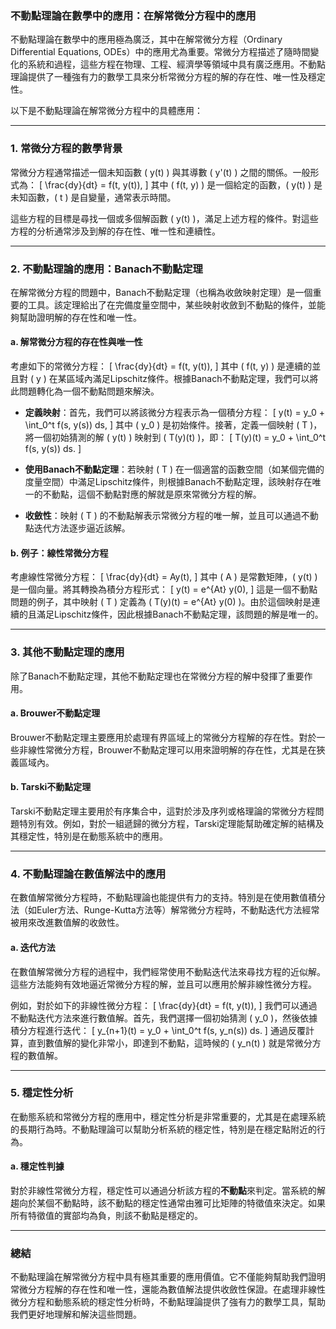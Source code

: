 ### **不動點理論在數學中的應用：在解常微分方程中的應用**

不動點理論在數學中的應用極為廣泛，其中在解常微分方程（Ordinary Differential Equations, ODEs）中的應用尤為重要。常微分方程描述了隨時間變化的系統和過程，這些方程在物理、工程、經濟學等領域中具有廣泛應用。不動點理論提供了一種強有力的數學工具來分析常微分方程的解的存在性、唯一性及穩定性。

以下是不動點理論在解常微分方程中的具體應用：

---

### **1. 常微分方程的數學背景**

常微分方程通常描述一個未知函數 \( y(t) \) 與其導數 \( y'(t) \) 之間的關係。一般形式為：
\[
\frac{dy}{dt} = f(t, y(t)),
\]
其中 \( f(t, y) \) 是一個給定的函數，\( y(t) \) 是未知函數，\( t \) 是自變量，通常表示時間。

這些方程的目標是尋找一個或多個解函數 \( y(t) \)，滿足上述方程的條件。對這些方程的分析通常涉及到解的存在性、唯一性和連續性。

---

### **2. 不動點理論的應用：Banach不動點定理**

在解常微分方程的問題中，Banach不動點定理（也稱為收斂映射定理）是一個重要的工具。該定理給出了在完備度量空間中，某些映射收斂到不動點的條件，並能夠幫助證明解的存在性和唯一性。

#### **a. 解常微分方程的存在性與唯一性**

考慮如下的常微分方程：
\[
\frac{dy}{dt} = f(t, y(t)),
\]
其中 \( f(t, y) \) 是連續的並且對 \( y \) 在某區域內滿足Lipschitz條件。根據Banach不動點定理，我們可以將此問題轉化為一個不動點問題來解決。

- **定義映射**：首先，我們可以將該微分方程表示為一個積分方程：
  \[
  y(t) = y_0 + \int_0^t f(s, y(s)) ds,
  \]
  其中 \( y_0 \) 是初始條件。接著，定義一個映射 \( T \)，將一個初始猜測的解 \( y(t) \) 映射到 \( T(y)(t) \)，即：
  \[
  T(y)(t) = y_0 + \int_0^t f(s, y(s)) ds.
  \]

- **使用Banach不動點定理**：若映射 \( T \) 在一個適當的函數空間（如某個完備的度量空間）中滿足Lipschitz條件，則根據Banach不動點定理，該映射存在唯一的不動點，這個不動點對應的解就是原來常微分方程的解。

- **收斂性**：映射 \( T \) 的不動點解表示常微分方程的唯一解，並且可以通過不動點迭代方法逐步逼近該解。

#### **b. 例子：線性常微分方程**

考慮線性常微分方程：
\[
\frac{dy}{dt} = Ay(t),
\]
其中 \( A \) 是常數矩陣，\( y(t) \) 是一個向量。將其轉換為積分方程形式：
\[
y(t) = e^{At} y(0),
\]
這是一個不動點問題的例子，其中映射 \( T \) 定義為 \( T(y)(t) = e^{At} y(0) \)。由於這個映射是連續的且滿足Lipschitz條件，因此根據Banach不動點定理，該問題的解是唯一的。

---

### **3. 其他不動點定理的應用**

除了Banach不動點定理，其他不動點定理也在常微分方程的解中發揮了重要作用。

#### **a. Brouwer不動點定理**

Brouwer不動點定理主要應用於處理有界區域上的常微分方程解的存在性。對於一些非線性常微分方程，Brouwer不動點定理可以用來證明解的存在性，尤其是在狹義區域內。

#### **b. Tarski不動點定理**

Tarski不動點定理主要用於有序集合中，這對於涉及序列或格理論的常微分方程問題特別有效。例如，對於一組遞歸的微分方程，Tarski定理能幫助確定解的結構及其穩定性，特別是在動態系統中的應用。

---

### **4. 不動點理論在數值解法中的應用**

在數值解常微分方程時，不動點理論也能提供有力的支持。特別是在使用數值積分法（如Euler方法、Runge-Kutta方法等）解常微分方程時，不動點迭代方法經常被用來改進數值解的收斂性。

#### **a. 迭代方法**

在數值解常微分方程的過程中，我們經常使用不動點迭代法來尋找方程的近似解。這些方法能夠有效地逼近常微分方程的解，並且可以應用於解非線性微分方程。

例如，對於如下的非線性微分方程：
\[
\frac{dy}{dt} = f(t, y(t)),
\]
我們可以通過不動點迭代方法來進行數值解。首先，我們選擇一個初始猜測 \( y_0 \)，然後依據積分方程進行迭代：
\[
y_{n+1}(t) = y_0 + \int_0^t f(s, y_n(s)) ds.
\]
通過反覆計算，直到數值解的變化非常小，即達到不動點，這時候的 \( y_n(t) \) 就是常微分方程的數值解。

---

### **5. 穩定性分析**

在動態系統和常微分方程的應用中，穩定性分析是非常重要的，尤其是在處理系統的長期行為時。不動點理論可以幫助分析系統的穩定性，特別是在穩定點附近的行為。

#### **a. 穩定性判據**

對於非線性常微分方程，穩定性可以通過分析該方程的**不動點**來判定。當系統的解趨向於某個不動點時，該不動點的穩定性通常由雅可比矩陣的特徵值來決定。如果所有特徵值的實部均為負，則該不動點是穩定的。

---

### **總結**

不動點理論在解常微分方程中具有極其重要的應用價值。它不僅能夠幫助我們證明常微分方程解的存在性和唯一性，還能為數值解法提供收斂性保證。在處理非線性微分方程和動態系統的穩定性分析時，不動點理論提供了強有力的數學工具，幫助我們更好地理解和解決這些問題。